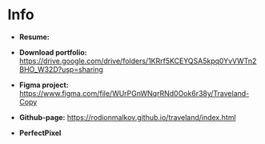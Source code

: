 # Info

* **Resume:**
* **Download portfolio:** https://drive.google.com/drive/folders/1KRrf5KCEYQSA5kpq0YvVWTn2BHO_W32D?usp=sharing

* **Figma project:** https://www.figma.com/file/WUrPGnWNqrRNd0Ook6r38y/Traveland-Copy
* **Github-page:** https://rodionmalkov.github.io/traveland/index.html
* **PerfectPixel**

